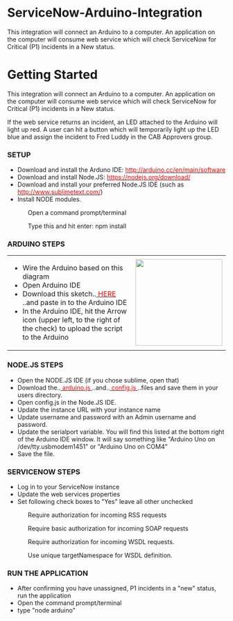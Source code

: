 # ServiceNow-Arduino-Integration
This integration will connect an Arduino to a computer. An application on the computer will consume web service which will check ServiceNow for Critical (P1) incidents in a New status.

<h1>Getting Started</h1>

This integration will connect an Arduino to a computer. An application on the computer will consume web service which will check ServiceNow for Critical (P1) incidents in a New status.<br/>

If the web service returns an incident, an LED attached to the Arduino will light up red. A user can hit a button which will temporarily light up the LED blue and assign the incident to Fred Luddy in the CAB Approvers group.<br/>

<h3>SETUP</h3>
<ul>
<li>    Download and install the Arduno IDE: <a href="http://arduino.cc/en/main/software"><font color="red">http://arduino.cc/en/main/software</font></a></li>
<li>    Download and install Node.JS: <a href="https://nodejs.org/download/"><font color="red">https://nodejs.org/download/</font></a></li>
<li>    Download and install your preferred Node.JS IDE (such as <a href="http://www.sublimetext.com/"><font color="red">http://www.sublimetext.com/</font></a>)</li>
<li>    Install NODE modules.</li>
        <ol>    Open a command prompt/terminal</ol>
        <ol>    Type this and hit enter: npm install</ol>
</ul>

<h3>ARDUINO STEPS</h3>
<table width="600" colspacing="0" cellpadding="0">
<tr>
<td valign="top">
<ul>
<li>    Wire the Arduino based on this diagram</li>		
<li>    Open Arduino IDE</li>
<li>    Download this sketch..<a href="https://github.com/chengdu28/ServiceNow-Arduino-Integration/blob/master/arduinosketch.ino"><font color="red"> HERE </font></a>..and paste in to the Arduino IDE</li>
<li>    In the Arduino IDE, hit the Arrow icon (upper left, to the right of the check) to upload the script to the Arduino</li>
</ul>
</td>
<td>
<a href="https://cloud.githubusercontent.com/assets/11547510/6988035/4e928252-da1b-11e4-95fd-3e3ea0039cf0.png" border="0"><img src="https://cloud.githubusercontent.com/assets/11547510/6988035/4e928252-da1b-11e4-95fd-3e3ea0039cf0.png" width="200"/></a>
</td>
</tr>
</table>

<h3>NODE.JS STEPS</h3>
<ul>
<li>    Open the NODE.JS IDE (if you chose sublime, open that)</li>
<li>    Download the..<a href="https://github.com/chengdu28/ServiceNow-Arduino-Integration/blob/master/arduino.js"><font color="red"> arduino.js </font></a>..and..<a href="https://github.com/chengdu28/ServiceNow-Arduino-Integration/blob/master/config.js"><font color="red"> config.js </font></a>..files and save them in your users directory.</li>
<li>    Open config.js in the Node.JS IDE.</li>
<li>    Update the instance URL with your instance name	</li>
<li>    Update username and password with an Admin username and password.</li>
<li>     Update the serialport variable.  You will find this listed at the bottom right of the Arduino IDE window. It will say something like "Arduino Uno on /dev/tty.usbmodem1451" or  "Arduino Uno on COM4"	</li>
<li>    Save the file.</li>
</ul>

<h3>SERVICENOW STEPS</h3>
<ul>
<li>    Log in to your ServiceNow instance</li>
<li>    Update the web services properties</li>
<li>    Set following check boxes to "Yes" leave all other unchecked</li>
        <ol>    Require authorization for incoming RSS requests</ol>
        <ol>    Require basic authorization for incoming SOAP requests</ol>
        <ol>    Require authorization for incoming WSDL requests.</ol>
        <ol>    Use unique targetNamespace for WSDL definition.</ol>
</ul>

<h3>RUN THE APPLICATION</h3>
<ul>
<li>    After confirming you have unassigned, P1 incidents in a "new" status, run the application</li>
<li>    Open the command prompt/terminal</li>
<li>    type "node arduino"</li>
</ul>



